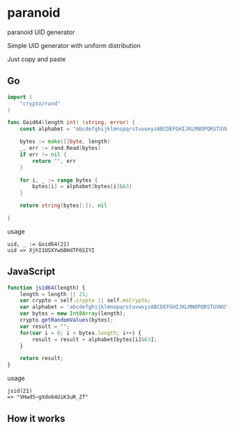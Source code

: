 # paranoid
paranoid UID generator

Simple UID generator with uniform distribution

Just copy and paste

## Go
```go
import (
	"crypto/rand"
)

func Goid64(length int) (string, error) {
	const alphabet = "abcdefghijklmnopqrstuvwxyzABCDEFGHIJKLMNOPQRSTUVWXYZ0123456789_~" // the length must be 64 bytes

	bytes := make([]byte, length)
	_, err := rand.Read(bytes)
	if err != nil {
		return "", err
	}

	for i, _ := range bytes {
		bytes[i] = alphabet[bytes[i]&63]
	}

	return string(bytes[:]), nil

}

```

usage
```
uid, _ := Goid64(21)
uid => XjhI1USXYwb8HdTF6SIYI
```

## JavaScript
```javascript
function jsid64(length) {
    length = length || 21;
    var crypto = self.crypto || self.msCrypto;
    var alphabet = 'abcdefghijklmnopqrstuvwxyzABCDEFGHIJKLMNOPQRSTUVWXYZ0123456789_~';
    var bytes = new Int8Array(length);
    crypto.getRandomValues(bytes);
    var result = "";
    for(var i = 0; i < bytes.length; i++) {
        result = result + alphabet[bytes[i]&63];
    }

    return result;
}
```

usage
```
jsid(21)
=> "VHwd5~gXdo64UiK3uR_Zf"
```

## How it works

